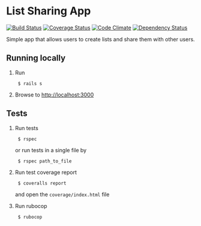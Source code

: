 # List Sharing App

[![Build Status](https://travis-ci.org/mstubna/list_share_app.svg)](https://travis-ci.org/mstubna/list_share_app) [![Coverage Status](https://coveralls.io/repos/mstubna/list_share_app/badge.svg)](https://coveralls.io/r/mstubna/list_share_app) [![Code Climate](https://codeclimate.com/github/mstubna/list_share_app/badges/gpa.svg)](https://codeclimate.com/github/mstubna/list_share_app) [![Dependency Status](https://gemnasium.com/mstubna/list_share_app.svg)](https://gemnasium.com/mstubna/list_share_app)

Simple app that allows users to create lists and share them with other users.

## Running locally

1. Run

        $ rails s

2. Browse to <http://localhost:3000>

## Tests

1. Run tests

        $ rspec

      or run tests in a single file by

        $ rspec path_to_file

2. Run test coverage report

        $ coveralls report

    and open the `coverage/index.html` file


3. Run rubocop

        $ rubocop
